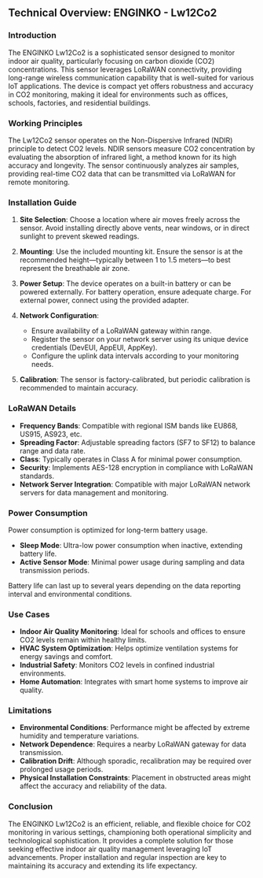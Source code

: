 ## Technical Overview: ENGINKO - Lw12Co2

### Introduction
The ENGINKO Lw12Co2 is a sophisticated sensor designed to monitor indoor air quality, particularly focusing on carbon dioxide (CO2) concentrations. This sensor leverages LoRaWAN connectivity, providing long-range wireless communication capability that is well-suited for various IoT applications. The device is compact yet offers robustness and accuracy in CO2 monitoring, making it ideal for environments such as offices, schools, factories, and residential buildings.

### Working Principles
The Lw12Co2 sensor operates on the Non-Dispersive Infrared (NDIR) principle to detect CO2 levels. NDIR sensors measure CO2 concentration by evaluating the absorption of infrared light, a method known for its high accuracy and longevity. The sensor continuously analyzes air samples, providing real-time CO2 data that can be transmitted via LoRaWAN for remote monitoring.

### Installation Guide
1. **Site Selection**: Choose a location where air moves freely across the sensor. Avoid installing directly above vents, near windows, or in direct sunlight to prevent skewed readings.
   
2. **Mounting**: Use the included mounting kit. Ensure the sensor is at the recommended height—typically between 1 to 1.5 meters—to best represent the breathable air zone.

3. **Power Setup**: The device operates on a built-in battery or can be powered externally. For battery operation, ensure adequate charge. For external power, connect using the provided adapter.

4. **Network Configuration**:
   - Ensure availability of a LoRaWAN gateway within range.
   - Register the sensor on your network server using its unique device credentials (DevEUI, AppEUI, AppKey).
   - Configure the uplink data intervals according to your monitoring needs.

5. **Calibration**: The sensor is factory-calibrated, but periodic calibration is recommended to maintain accuracy.

### LoRaWAN Details
- **Frequency Bands**: Compatible with regional ISM bands like EU868, US915, AS923, etc.
- **Spreading Factor**: Adjustable spreading factors (SF7 to SF12) to balance range and data rate.
- **Class**: Typically operates in Class A for minimal power consumption.
- **Security**: Implements AES-128 encryption in compliance with LoRaWAN standards.
- **Network Server Integration**: Compatible with major LoRaWAN network servers for data management and monitoring.

### Power Consumption
Power consumption is optimized for long-term battery usage.
- **Sleep Mode**: Ultra-low power consumption when inactive, extending battery life.
- **Active Sensor Mode**: Minimal power usage during sampling and data transmission periods.
  
Battery life can last up to several years depending on the data reporting interval and environmental conditions.

### Use Cases
- **Indoor Air Quality Monitoring**: Ideal for schools and offices to ensure CO2 levels remain within healthy limits.
- **HVAC System Optimization**: Helps optimize ventilation systems for energy savings and comfort.
- **Industrial Safety**: Monitors CO2 levels in confined industrial environments.
- **Home Automation**: Integrates with smart home systems to improve air quality.

### Limitations
- **Environmental Conditions**: Performance might be affected by extreme humidity and temperature variations.
- **Network Dependence**: Requires a nearby LoRaWAN gateway for data transmission.
- **Calibration Drift**: Although sporadic, recalibration may be required over prolonged usage periods.
- **Physical Installation Constraints**: Placement in obstructed areas might affect the accuracy and reliability of the data.

### Conclusion
The ENGINKO Lw12Co2 is an efficient, reliable, and flexible choice for CO2 monitoring in various settings, championing both operational simplicity and technological sophistication. It provides a complete solution for those seeking effective indoor air quality management leveraging IoT advancements. Proper installation and regular inspection are key to maintaining its accuracy and extending its life expectancy.